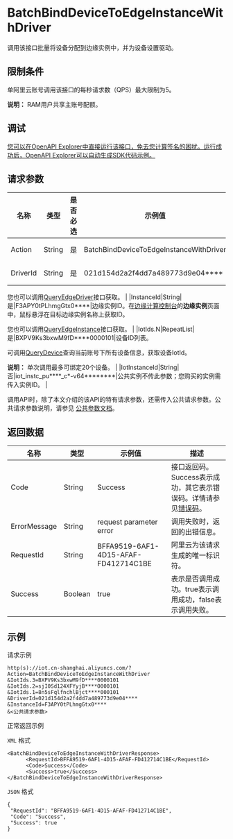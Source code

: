 # BatchBindDeviceToEdgeInstanceWithDriver

调用该接口批量将设备分配到边缘实例中，并为设备设置驱动。

## 限制条件

单阿里云账号调用该接口的每秒请求数（QPS）最大限制为5。

**说明：** RAM用户共享主账号配额。

## 调试

[您可以在OpenAPI Explorer中直接运行该接口，免去您计算签名的困扰。运行成功后，OpenAPI Explorer可以自动生成SDK代码示例。](https://api.aliyun.com/#product=Iot&api=BatchBindDeviceToEdgeInstanceWithDriver&type=RPC&version=2018-01-20)

## 请求参数

|名称|类型|是否必选|示例值|描述|
|--|--|----|---|--|
|Action|String|是|BatchBindDeviceToEdgeInstanceWithDriver|系统规定参数。取值：BatchBindDeviceToEdgeInstanceWithDriver。 |
|DriverId|String|是|021d154d2a2f4dd7a489773d9e04\*\*\*\*|驱动ID。在[边缘计算控制台](https://iot.console.aliyun.com/le/instance/list)的**驱动管理**页面中，鼠标悬浮在目标驱动名称上获取ID。

 您也可以调用[QueryEdgeDriver](~~155776~~)接口获取。 |
|InstanceId|String|是|F3APY0tPLhmgGtx0\*\*\*\*|边缘实例ID。在[边缘计算控制台](https://iot.console.aliyun.com/le/instance/list)的**边缘实例**页面中，鼠标悬浮在目标边缘实例名称上获取ID。

 您也可以调用[QueryEdgeInstance](~~135214~~)接口获取。 |
|IotIds.N|RepeatList|是|BXPV9Ks3bxwM9fD\*\*\*\*0000101|设备ID列表。

 可调用[QueryDevice](~~69905~~)查询当前账号下所有设备信息，获取设备IotId。

 **说明：** 单次调用最多可绑定20个设备。 |
|IotInstanceId|String|否|iot\_instc\_pu\*\*\*\*\_c\*-v64\*\*\*\*\*\*\*\*|公共实例不传此参数；您购买的实例需传入实例ID。 |

调用API时，除了本文介绍的该API的特有请求参数，还需传入公共请求参数。公共请求参数说明，请参见 [公共参数文档](~~30561~~)。

## 返回数据

|名称|类型|示例值|描述|
|--|--|---|--|
|Code|String|Success|接口返回码。Success表示成功，其它表示错误码。详情请参见[错误码](~~135200~~)。 |
|ErrorMessage|String|request parameter error|调用失败时，返回的出错信息。 |
|RequestId|String|BFFA9519-6AF1-4D15-AFAF-FD412714C1BE|阿里云为该请求生成的唯一标识符。 |
|Success|Boolean|true|表示是否调用成功。true表示调用成功，false表示调用失败。 |

## 示例

请求示例

```
http(s)://iot.cn-shanghai.aliyuncs.com/?Action=BatchBindDeviceToEdgeInstanceWithDriver
&IotIds.3=BXPV9Ks3bxwM9fD****0000101
&IotIds.2=sjI0Sd124XFYyjB****O000101
&IotIds.1=8n5sFqlfnchlBjct****000101
&DriverId=021d154d2a2f4dd7a489773d9e04****
&InstanceId=F3APY0tPLhmgGtx0****
&<公共请求参数>
```

正常返回示例

`XML` 格式

```
<BatchBindDeviceToEdgeInstanceWithDriverResponse>
      <RequestId>BFFA9519-6AF1-4D15-AFAF-FD412714C1BE</RequestId>
      <Code>Success</Code>
      <Success>true</Success>
</BatchBindDeviceToEdgeInstanceWithDriverResponse>
```

`JSON` 格式

```
{
 "RequestId": "BFFA9519-6AF1-4D15-AFAF-FD412714C1BE",
 "Code": "Success",
 "Success": true
}
```

